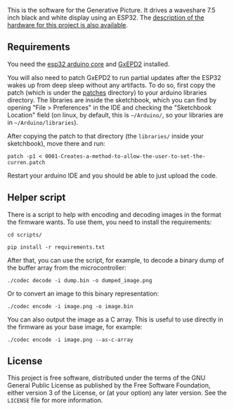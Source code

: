 This is the software for the Generative Picture. It drives a waveshare
7.5 inch black and white display using an ESP32. The [description of
the hardware for this project is also
available](https://github.com/flavioamieiro/generative_picture_hardware).


Requirements
------------

You need the [esp32 arduino
core](https://github.com/espressif/arduino-esp32#installation-instructions)
and [GxEPD2](https://github.com/ZinggJM/GxEPD2) installed.

You will also need to patch GxEPD2 to run partial updates after the
ESP32 wakes up from deep sleep without any artifacts. To do so, first
copy the patch (which is under the [patches](patches/) directory) to
your arduino libraries directory. The libraries are inside the
sketchbook, which you can find by opening "File > Preferences" in the
IDE and checking the "Sketchbook Location" field (on linux, by
default, this is `~/Arduino/`, so your libraries are in
`~/Arduino/libraries`).

After copying the patch to that directory (the `libraries/` inside your
sketchbook), move there and run:

```
patch -p1 < 0001-Creates-a-method-to-allow-the-user-to-set-the-curren.patch
```

Restart your arduino IDE and you should be able to just upload the
code.


Helper script
--------------

There is a script to help with encoding and decoding images in the
format the firmware wants. To use them, you need to install the
requirements:

`cd scripts/`

`pip install -r requirements.txt`

After that, you can use the script, for example, to decode a binary
dump of the buffer array from the microcontroller:

`./codec decode -i dump.bin -o dumped_image.png`

Or to convert an image to this binary representation:

`./codec encode -i image.png -o image.bin`

You can also output the image as a C array. This is useful to use
directly in the firmware as your base image, for example:

`./codec encode -i image.png --as-c-array`


License
-------

This project is free software, distributed under the terms of the GNU
General Public License as published by the Free Software Foundation,
either version 3 of the License, or (at your option) any later
version. See the `LICENSE` file for more information.
